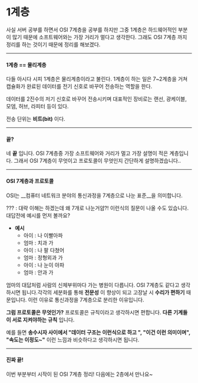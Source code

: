 # 1계층

사실 서버 공부를 하면서 OSI 7계층을 공부를 하지만 그중 1계층은 하드웨어적인 부분이 많기 때문에 소프트웨어와는 가장 거리가 멀다고 생각한다. 그래도 OSI 7계층 까지 정리를 하는 것이기 때문에 정리를 해보겠다.

___

#### 1계층 == 물리계층

다들 아시다 시피 1계층은 물리계층이라고 불린다. 1계층이 하는 일은 7~2계층을 거쳐 캡슐화가 완료된 데이터를 전기 신호로 바꾸어 전송하는 역할을 한다. 

데이터를 2진수의 저기 신호로 바꾸어 전송시키며 대표적인 장비로는 랜선, 광케이블, 모뎀, 허브, 라피터 등이 있다.

전송 단위는 __비트(bit)__ 이다.

___

#### 끝? 

네 __끝__ 입니다. OSI 7계층중 가장 소프트웨어와 거리가 멀고 가장 설명이 적은 계층입니다. 그래서  OSI 7계층이 무엇이고 프로토콜이 무엇인지 간단하게 설명하겠습니다..

___

#### OSI 7계층과 프로토콜

OSI는 __컴퓨터 네트워크 분야의 통신과정을 7계층으로 나눈 표준__을 의미합니다. 

??? : 대략 이해는 하겠는데 왜 7개로 나눈거얌?! 이런식의 질문이 나올 수도 있습니다. 대답전에 예시를 먼저 볼까요?

- __예시__
  - 아이 : 나 이빨아파
  - 엄마 : 치과 가
  - 아이 : 나 팔 다쳤어
  - 엄마 : 정형외과 가
  - 아이 : 나 눈이 아파
  - 엄마 : 안과 가 



엄마의 대답처럼 사람의 신체부위마다 가는 병원이 다릅니다. OSI 7계층도 같다고 생각하시면 됩니다.각각의 세분화를 통해 __전문성__ 이 향상이 되고 고장날 시 __수리가 편하기__  때문입니다. 이런 이유로 통신과정을 7계층으로 분리한 이유입니다.



__그럼 프로토콜은 무엇인가?__  프로토콜은 규칙이라고 생각하시면 편합니다. __다른 기계들이 서로 지켜야하는 규칙__ 입니다. 

예를 들면 __송수시자 사이에서 "데이터 구조는 이런식으로 하고 ", "이건 이런 의미이며", "속도는 이정도~"__ 이런 느낌과 비슷하다고 생각하시면 됩니다.  

___

#### 진짜 끝!

이번 부분부터 시작이 된 OSI 7계층 정리! 다음에는 2층에서 만나요~